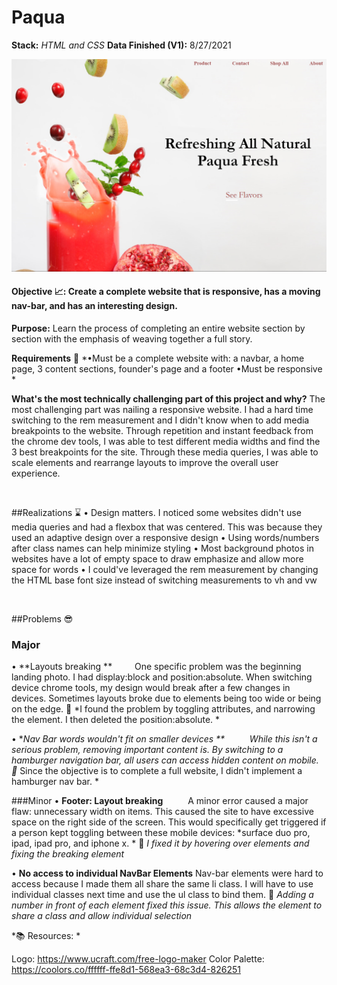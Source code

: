 # Paqua   
**Stack:** *HTML and CSS*
**Data Finished (V1):** 8/27/2021

![displayImg!](Material/finDisplay.png)


#### **Objective 📈:** **Create a complete website that is responsive, has a moving nav-bar, and has an interesting design.**

**Purpose:** Learn the process of completing an entire website section by section with the emphasis of weaving together a full story.

**Requirements** 🚦
*•Must be a complete website with: a navbar, a home page, 3 content sections, founder's page and a footer 
•Must be responsive
*

**What's the most technically challenging part of this project and why?**
The most challenging part was nailing a responsive website. I had a hard time switching to the rem measurement and I didn't know when to add media breakpoints to the website.  Through repetition and instant feedback from the chrome dev tools, I was able to test different media widths and find the 3 best breakpoints for the site. Through these media queries, I was able to scale elements and rearrange layouts to improve the overall user experience. 

&nbsp;

##Realizations ⌛️
• Design matters. I noticed some websites didn't use media queries and had a flexbox that was centered. This was because they used an adaptive design over a responsive design
• Using words/numbers after class names can help minimize styling
• Most background photos in websites have a lot of empty space to draw emphasize and allow more space for words
• I could've leveraged the rem measurement by changing the HTML base font size instead of switching measurements to vh and vw

&nbsp;

##Problems 😎

### Major
• **Layouts breaking **
&emsp; &emsp;One specific problem was the beginning landing photo. I had display:block and position:absolute. When switching device chrome tools, 
my design would break after a few changes in devices. Sometimes layouts broke due to elements being too wide or being on the edge.
🔑 *I found the problem by toggling attributes, and narrowing the element. I then deleted the position:absolute. *

• **Nav Bar words wouldn't fit on smaller devices **
&emsp; &emsp; While this isn't a serious problem, removing important content is. By switching to a hamburger navigation bar, all users can access hidden content on mobile. 
🔑* Since the objective is to complete a full website, I didn't implement a hamburger nav bar. *
&nbsp;

###Minor
• **Footer: Layout breaking**
&emsp; &emsp; A minor error caused a major flaw: unnecessary width on items. This caused the site to have excessive space on the right side of the screen. This would specifically get triggered if a person kept toggling between these mobile devices: *surface duo pro, ipad, ipad pro, and iphone x. *
🔑 *I fixed it by hovering over elements and fixing the breaking element*

• **No access to individual NavBar Elements**
Nav-bar elements were hard to access because I made them all share the same li class. I will have to use individual classes next time and use the ul class to bind them. 
🔑 *Adding a number in front of each element fixed this issue. This allows the element to share a class and allow individual selection*


*📚 Resources: *

Logo: https://www.ucraft.com/free-logo-maker
Color Palette: https://coolors.co/ffffff-ffe8d1-568ea3-68c3d4-826251

